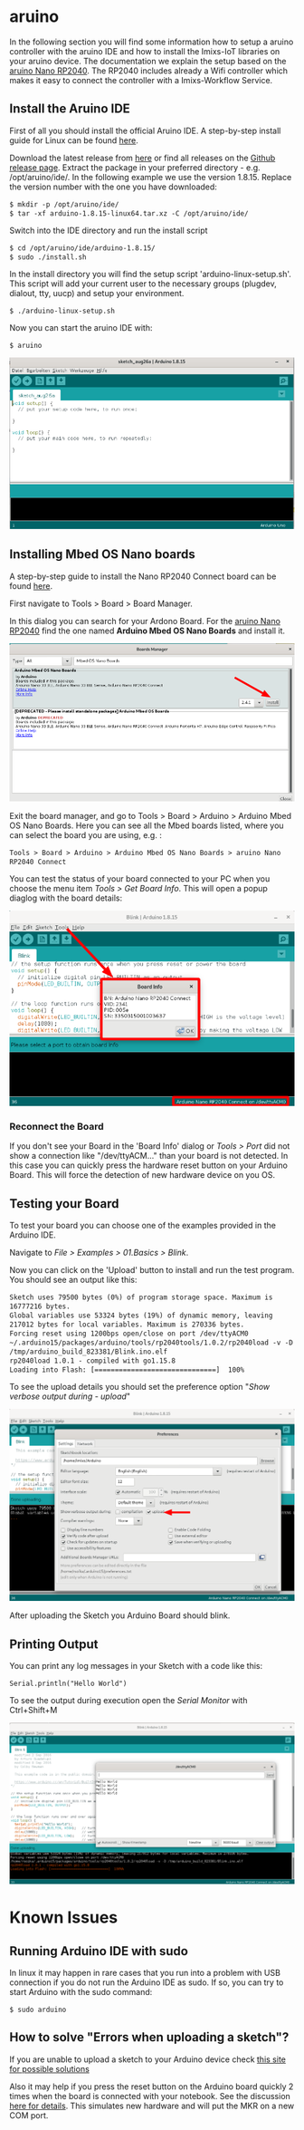 # aruino

In the following section you will find some information how to setup a aruino controller with the aruino IDE and how to install the Imixs-IoT libraries on your aruino device.
The documentation we explain the setup based on the [aruino Nano RP2040](https://docs.arduino.cc/hardware/nano-rp2040-connect). The  RP2040 includes already a Wifi controller which makes it easy to connect the controller with a Imixs-Workflow Service. 

## Install the Aruino IDE

First of all you should install the official Aruino IDE. A step-by-step install guide for Linux can be found [here](https://www.arduino.cc/en/Guide/Linux). 

Download the  latest release from [here](https://www.arduino.cc/en/software) or find all releases on the [Github release page](https://github.com/arduino/Arduino/releases/). Extract the package in your preferred directory - e.g. /opt/aruino/ide/. In the following example we use the version 1.8.15. Replace the version number with the one you have downloaded:


	$ mkdir -p /opt/aruino/ide/
	$ tar -xf arduino-1.8.15-linux64.tar.xz -C /opt/aruino/ide/
	
Switch into the IDE directory and run the install script

	$ cd /opt/aruino/ide/arduino-1.8.15/
	$ sudo ./install.sh

In the install directory you will find the setup script 'arduino-linux-setup.sh'. This script will add your current user to the necessary groups (plugdev, dialout, tty, uucp) and setup your environment.

	$ ./arduino-linux-setup.sh
	
Now you can start the aruino IDE with:

	$ aruino	
	
	
<img src="./images/ide-screen-01.png" />

	


## Installing Mbed OS Nano boards

A step-by-step guide to install the Nano RP2040 Connect board can be found [here](https://docs.arduino.cc/software/ide-v1/tutorials/getting-started/cores/arduino-mbed_nano).

First navigate to Tools > Board > Board Manager.

In this dialog you can search for your Ardono Board. For the [aruino Nano RP2040](https://docs.arduino.cc/hardware/nano-rp2040-connect) find the one named **Arduino Mbed OS Nano Boards** and install it.

<img src="./images/ide-screen-02.png" />

Exit the board manager, and go to Tools > Board > Arduino > Arduino Mbed OS Nano Boards. Here you can see all the Mbed boards listed, where you can select the board you are using, e.g. :

	Tools > Board > Arduino > Arduino Mbed OS Nano Boards > aruino Nano RP2040 Connect

You can test the status of your board connected to your PC when you choose the menu item  *Tools > Get Board Info*. This will open a popup diaglog with the board details:

<img src="./images/ide-screen-03.png" />


### Reconnect the Board

If you don't see your Board in the 'Board Info' dialog or *Tools > Port* did not show a connection like "/dev/ttyACM..." than your board is not detected. In this case you can quickly press the hardware reset button on your Arduino Board. This will force the detection of new hardware device on you OS. 

## Testing your Board

To test your board you can choose one of the examples provided in the Arduino IDE.

Navigate to *File > Examples > 01.Basics > Blink*.

Now you can click on the 'Upload' button to install and run the test program. You should see an output like this:

	Sketch uses 79500 bytes (0%) of program storage space. Maximum is 16777216 bytes.
	Global variables use 53324 bytes (19%) of dynamic memory, leaving 217012 bytes for local variables. Maximum is 270336 bytes.
	Forcing reset using 1200bps open/close on port /dev/ttyACM0
	~/.arduino15/packages/arduino/tools/rp2040tools/1.0.2/rp2040load -v -D /tmp/arduino_build_823381/Blink.ino.elf 
	rp2040load 1.0.1 - compiled with go1.15.8
	Loading into Flash: [==============================]  100%

To see the upload details you should set the preference option "*Show verbose output during  - upload*" 

<img src="./images/ide-screen-04.png" />

After uploading the Sketch you Arduino Board should blink.


## Printing Output

You can print any log messages in your Sketch with a code like this:

	Serial.println("Hello World")

To see the output during execution open the *Serial Monitor* with Ctrl+Shift+M


<img src="./images/ide-screen-05.png" />


# Known Issues

## Running Arduino IDE with sudo

In linux it may happen in rare cases that you run into a problem with USB connection if you do not run the Arduino IDE as sudo. If so, you can try to start Arduino with the sudo command:

	$ sudo arduino
    
## How to solve "Errors when uploading a sketch"?

If you are unable to upload a sketch to your Arduino device check [this site for possible solutions](https://support.arduino.cc/hc/en-us/articles/4403365313810)

Also it may help if you press the reset button on the Arduino board quickly 2 times when the board is connected with your notebook. 
See the discussion [here for details](https://forum.arduino.cc/t/aruino-nano-rp2040-on-board-led-no-longer-blinking-on-boot/899542). This simulates new hardware and will put the MKR on a new COM port.


